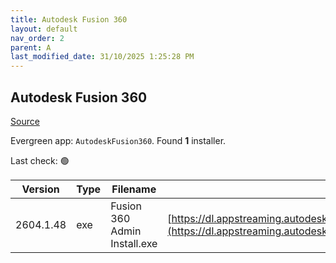 ```yaml
---
title: Autodesk Fusion 360
layout: default
nav_order: 2
parent: A
last_modified_date: 31/10/2025 1:25:28 PM
---
```


## Autodesk Fusion 360

[Source](https://www.autodesk.com/products/fusion-360/overview)

Evergreen app: `AutodeskFusion360`. Found **1** installer.

Last check: 🟢

| Version   | Type | Filename                     | URI                                                                                                                                                                                            |
| --------- | ---- | ---------------------------- | ---------------------------------------------------------------------------------------------------------------------------------------------------------------------------------------------- |
| 2604.1.48 | exe  | Fusion 360 Admin Install.exe | [https://dl.appstreaming.autodesk.com/production/installers/Fusion%20360%20Admin%20Install.exe](https://dl.appstreaming.autodesk.com/production/installers/Fusion%20360%20Admin%20Install.exe) |
